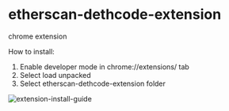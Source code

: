 # etherscan-dethcode-extension
 chrome extension

How to install:



1. Enable developer mode in chrome://extensions/ tab 
2. Select load unpacked
3. Select etherscan-dethcode-extension folder

![extension-install-guide](https://user-images.githubusercontent.com/104037623/200592025-1651e8b8-ecde-4c7d-b4a7-2803e801acca.png)
